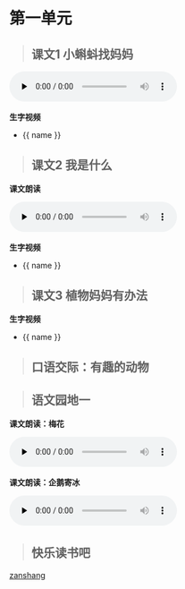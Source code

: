 # 第一单元

> ## 课文1 小蝌蚪找妈妈

<Epep grade="xxyw2a" :pep="1211001201171" :pages="1" :paged="4" ></Epep>

​<audio class="myaudio" controls="" preload="none"><source src="//cnvod.cnr.cn/audio2017/ondemand/media/1100/201805/5AF5480F-ED84-4ACF-8E96-2A7C0A141C1A_2018-05-1115_39_10_0.m4a"></audio>

**生字视频**

<div class="shengzi">
    <ul><li v-for="(value, name,index) in kw2a1" v-on:click="clickvideo" :data-videosrc="value" :key="index">{{ name }}</li></ul>
</div>

> ## 课文2 我是什么

<Epep grade="xxyw2a" :pep="1211001201171" :pages="5" :paged="7" ></Epep> 

**课文朗读**

​<audio class="myaudio" controls="" preload="none"><source src="//cnvod.cnr.cn/audio2017/ondemand/media/1100/201805/5AF5480F-A930-4165-8CFE-2A7C0A141C1A_2018-05-1115_39_20_0.m4a"></audio>

**生字视频**

<div class="shengzi">
    <ul><li v-for="(value, name,index) in kw2a2" v-on:click="clickvideo" :data-videosrc="value" :key="index">{{ name }}</li></ul>
</div>

> ## 课文3 植物妈妈有办法

<Epep grade="xxyw2a" :pep="1211001201171" :pages="8" :paged="10" ></Epep> 

**生字视频**

<div class="shengzi">
    <ul><li v-for="(value, name,index) in kw2a3" v-on:click="clickvideo" :data-videosrc="value" :key="index">{{ name }}</li></ul>
</div>

> ## 口语交际：有趣的动物

<Epep grade="xxyw2a" :pep="1211001201171" :pages="11" :paged="11" ></Epep> 

> ## 语文园地一

<Epep grade="xxyw2a" :pep="1211001201171" :pages="12" :paged="14" ></Epep> 

**课文朗读：梅花**

​<audio class="myaudio" controls="" preload="none"><source src="//cnvod.cnr.cn/audio2017/ondemand/media/1100/201812/5C09E48F-F488-4106-8345-4EEA0A141C1A_2018-12-0711_07_19_0.m4a"></audio>

**课文朗读：企鹅寄冰**

​<audio class="myaudio" controls="" preload="none"><source src="//cnvod.cnr.cn/audio2017/ondemand/media/1100/201812/5C09E490-2AE4-4F57-AF7E-4EEA0A141C1A_2018-12-0711_11_03_0.m4a"></audio>

> ## 快乐读书吧

<Epep grade="xxyw2a" :pep="1211001201171" :pages="15" :paged="15" ></Epep> 

[zanshang](../res/zanshang.md ':include')
